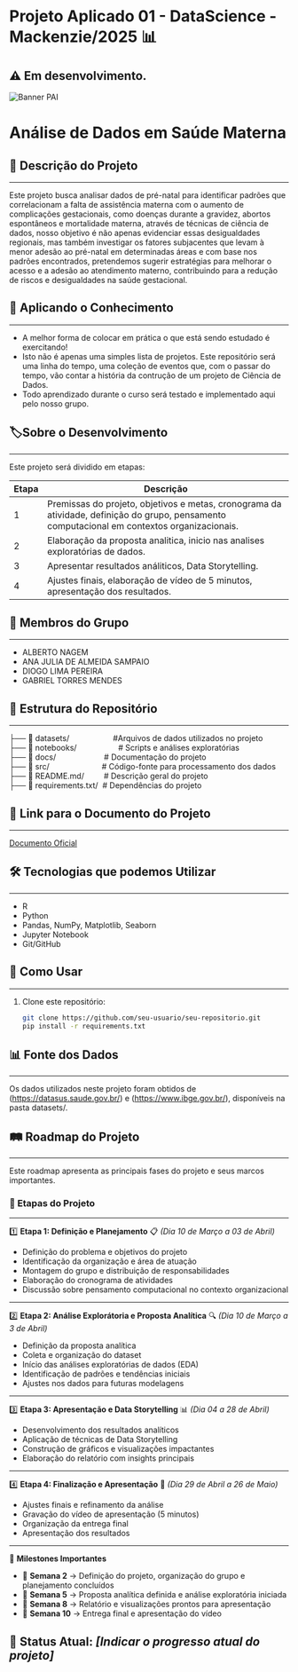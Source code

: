 # Projeto Aplicado 01 - DataScience - Mackenzie/2025 📊
**:warning: Em desenvolvimento.**
---
![Banner PAI](https://github.com/user-attachments/assets/bce12192-a20a-4cf4-a5f5-7e7f445aecaf)
# Análise de Dados em Saúde Materna

## 📌 Descrição do Projeto
---
Este projeto busca analisar dados de pré-natal para identificar padrões que correlacionam a falta de assistência materna com o aumento de complicações gestacionais, como doenças durante a gravidez, abortos espontâneos e mortalidade materna, através de técnicas de ciência de dados, nosso objetivo é não apenas evidenciar essas desigualdades regionais, mas também investigar os fatores subjacentes que levam à menor adesão ao pré-natal em determinadas áreas e com base nos padrões encontrados, pretendemos sugerir estratégias para melhorar o acesso e a adesão ao atendimento materno, contribuindo para a redução de riscos e desigualdades na saúde gestacional.

## **:ledger: Aplicando o Conhecimento**
---
- A melhor forma de colocar em prática o que está sendo estudado é exercitando!
- Isto não é apenas uma simples lista de projetos. Este repositório será uma linha do tempo, uma coleção de eventos que, com o passar do tempo, vão contar a história da contrução de um projeto de Ciência de Dados.
- Todo aprendizado durante o curso será testado e implementado aqui pelo nosso grupo.

## **:label:Sobre o Desenvolvimento**
---

Este projeto será dividido em etapas:

Etapa | Descrição
---|---
1 | Premissas do projeto, objetivos e metas, cronograma da atividade, definição do grupo, pensamento computacional em contextos organizacionais.
2 | Elaboração da proposta analitica, inicio nas analises exploratórias de dados.
3 | Apresentar resultados análiticos, Data Storytelling.
4 | Ajustes finais, elaboração de vídeo de 5 minutos, apresentação dos resultados.

## 👥 Membros do Grupo
---
- ALBERTO NAGEM
- ANA JULIA DE ALMEIDA SAMPAIO
- DIOGO LIMA PEREIRA
- GABRIEL TORRES MENDES

## 📂 Estrutura do Repositório
---
├── 📂 datasets/                    #Arquivos de dados utilizados no projeto <br> 
├── 📂 notebooks/                   # Scripts e análises exploratórias <br>
├── 📂 docs/                      # Documentação do projeto <br>
├── 📂 src/                        # Código-fonte para processamento dos dados <br>
├── 📜 README.md/         # Descrição geral do projeto <br>
├── 📜 requirements.txt/  # Dependências do projeto

## 🔗 Link para o Documento do Projeto
---
[Documento Oficial](coloque_o_link_aqui)

## 🛠 Tecnologias que podemos Utilizar
---
- R
- Python
- Pandas, NumPy, Matplotlib, Seaborn
- Jupyter Notebook
- Git/GitHub

## 🚀 Como Usar
---
1. Clone este repositório:  
   ```bash
   git clone https://github.com/seu-usuario/seu-repositorio.git
   pip install -r requirements.txt

## 📊 Fonte dos Dados
---
Os dados utilizados neste projeto foram obtidos de (https://datasus.saude.gov.br/) e (https://www.ibge.gov.br/), disponíveis na pasta datasets/.

## 🛤 Roadmap do Projeto
---
Este roadmap apresenta as principais fases do projeto e seus marcos importantes.

### 📌 Etapas do Projeto
---
1️⃣ **Etapa 1: Definição e Planejamento** 📋 *(Dia 10 de Março a 03 de Abril)*
   - Definição do problema e objetivos do projeto  
   - Identificação da organização e área de atuação  
   - Montagem do grupo e distribuição de responsabilidades  
   - Elaboração do cronograma de atividades  
   - Discussão sobre pensamento computacional no contexto organizacional  
---
2️⃣ **Etapa 2: Análise Explorátoria e Proposta Analítica** 🔍 *(Dia 10 de Março a 3 de Abril)*
   - Definição da proposta analítica  
   - Coleta e organização do dataset  
   - Início das análises exploratórias de dados (EDA)  
   - Identificação de padrões e tendências iniciais  
   - Ajustes nos dados para futuras modelagens  
---
3️⃣ **Etapa 3: Apresentação e Data Storytelling** 📊 *(Dia 04 a 28 de Abril)*
   - Desenvolvimento dos resultados analíticos  
   - Aplicação de técnicas de Data Storytelling  
   - Construção de gráficos e visualizações impactantes  
   - Elaboração do relatório com insights principais  
---
4️⃣ **Etapa 4: Finalização e Apresentação** 🎥 *(Dia 29 de Abril a 26 de Maio)*
   - Ajustes finais e refinamento da análise  
   - Gravação do vídeo de apresentação (5 minutos)  
   - Organização da entrega final  
   - Apresentação dos resultados  

---

🎯 **Milestones Importantes**
- 📅 **Semana 2** → Definição do projeto, organização do grupo e planejamento concluídos  
- 📅 **Semana 5** → Proposta analítica definida e análise exploratória iniciada  
- 📅 **Semana 8** → Relatório e visualizações prontos para apresentação  
- 📅 **Semana 10** → Entrega final e apresentação do vídeo  

🚀 **Status Atual:** *[Indicar o progresso atual do projeto]*  
---
